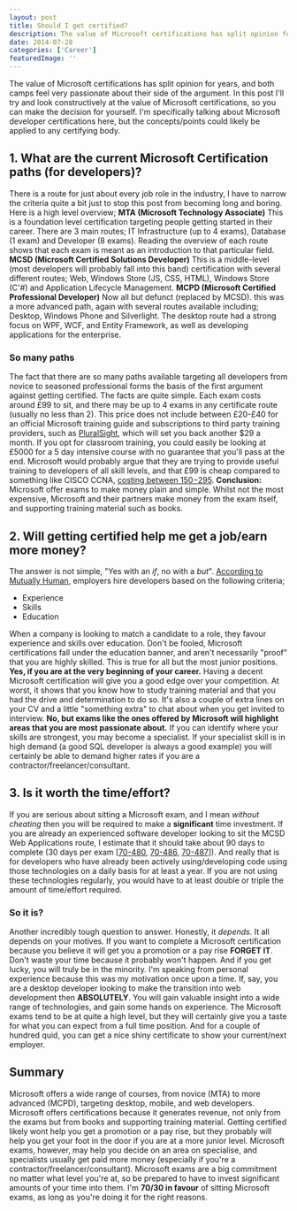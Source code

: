 ```yaml
---
layout: post
title: Should I get certified?
description: The value of Microsoft certifications has split opinion for years, and both camps feel very passionate about their side of the argument. Lets find out...
date: 2014-07-28
categories: ['Career']
featuredImage: ''
---
```


The value of Microsoft certifications has split opinion for years, and both camps feel very passionate about their side of the argument. In this post I'll try and look constructively at the value of Microsoft certifications, so you can make the decision for yourself. I'm specifically talking about Microsoft developer certifications here, but the concepts/points could likely be applied to any certifying body.

## 1. What are the current Microsoft Certification paths (for developers)?

There is a route for just about every job role in the industry, I have to narrow the criteria quite a bit just to stop this post from becoming long and boring. Here is a high level overview; **MTA (Microsoft Technology Associate)** This is a foundation level certification targeting people getting started in their career. There are 3 main routes; IT Infrastructure (up to 4 exams), Database (1 exam) and Developer (8 exams). Reading the overview of each route shows that each exam is meant as an introduction to that particular field. **MCSD (Microsoft Certified Solutions Developer)** This is a middle-level (most developers will probably fall into this band) certification with several different routes; Web, Windows Store (JS, CSS, HTML), Windows Store (C'#) and Application Lifecycle Management. **MCPD (Microsoft Certified Professional Developer)** Now all but defunct (replaced by MCSD). this was a more advanced path, again with several routes available including; Desktop, Windows Phone and Silverlight. The desktop route had a strong focus on WPF, WCF, and Entity Framework, as well as developing applications for the enterprise.

### So many paths

The fact that there are so many paths available targeting all developers from novice to seasoned professional forms the basis of the first argument against getting certified. The facts are quite simple. Each exam costs around £99 to sit, and there may be up to 4 exams in any certificate route (usually no less than 2). This price does not include between £20-£40 for an official Microsoft training guide and subscriptions to third party training providers, such as [PluralSight](https://pluralsight.com/), which will set you back another $29 a month. If you opt for classroom training, you could easily be looking at £5000 for a 5 day intensive course with no guarantee that you'll pass at the end. Microsoft would probably argue that they are trying to provide useful training to developers of all skill levels, and that £99 is cheap compared to something like CISCO CCNA, [costing between $150-$295](http://www.gocertify.com/certifications/cisco/ccna.html). **Conclusion:** Microsoft offer exams to make money plain and simple. Whilst not the most expensive, Microsoft and their partners make money from the exam itself, and supporting training material such as books.

## 2. Will getting certified help me get a job/earn more money?

The answer is not simple, "Yes with an _if_, no with a _but_". [According to Mutually Human](http://www.mutuallyhuman.com/blog/2012/04/26/hiring-a-developer-you-re-doing-it-wrong/), employers hire developers based on the following criteria;

* Experience
* Skills
* Education

When a company is looking to match a candidate to a role, they favour experience and skills over education. Don't be fooled, Microsoft certifications fall under the education banner, and aren't necessarily "proof" that you are highly skilled. This is true for all but the most junior positions. **Yes, if you are at the very beginning of your career.** Having a decent Microsoft certification will give you a good edge over your competition. At worst, it shows that you know how to study training material and that you had the drive and determination to do so. It's also a couple of extra lines on your CV and a little "something extra" to chat about when you get invited to interview. **No, but exams like the ones offered by Microsoft will highlight areas that you are most passionate about.** If you can identify where your skills are strongest, you may become a specialist. If your specialist skill is in high demand (a good SQL developer is always a good example) you will certainly be able to demand higher rates if you are a contractor/freelancer/consultant.

## 3. Is it worth the time/effort?

If you are serious about sitting a Microsoft exam, and I mean _without cheating_ then you will be required to make a **significant** time investment. If you are already an experienced software developer looking to sit the MCSD Web Applications route, I estimate that it should take about 90 days to complete (30 days per exam [[70-480](/career/how-to-pass-microsoft-exam-070-480-html-5-css-3-and-javascript-in-30-days/), [70-486](/career/how-to-pass-microsoft-exam-70-486-developing-asp-net-mvc-4-web-applications-in-30-days/), [70-487](/career/pass-microsoft-exam-70-487-developing-microsoft-azure-web-services-30-days/)]). And really that is for developers who have already been actively using/developing code using those technologies on a daily basis for at least a year. If you are not using these technologies regularly, you would have to at least double or triple the amount of time/effort required.

### So it is?

Another incredibly tough question to answer. Honestly, it _depends_. It all depends on your motives. If you want to complete a Microsoft certification because you believe it will get you a promotion or a pay rise **FORGET IT**. Don't waste your time because it probably won't happen. And if you get lucky, you will truly be in the minority. I'm speaking from personal experience because this was my motivation once upon a time. If, say, you are a desktop developer looking to make the transition into web development then **ABSOLUTELY**. You will gain valuable insight into a wide range of technologies, and gain some hands on experience. The Microsoft exams tend to be at quite a high level, but they will certainly give you a taste for what you can expect from a full time position. And for a couple of hundred quid, you can get a nice shiny certificate to show your current/next employer.

## Summary

Microsoft offers a wide range of courses, from novice (MTA) to more advanced (MCPD), targeting desktop, mobile, and web developers. Microsoft offers certifications because it generates revenue, not only from the exams but from books and supporting training material. Getting certified likely wont help you get a promotion or a pay rise, but they probably will help you get your foot in the door if you are at a more junior level. Microsoft exams, however, may help you decide on an area on specialise, and specialists usually get paid more money (especially if you're a contractor/freelancer/consultant). Microsoft exams are a big commitment no matter what level you're at, so be prepared to have to invest significant amounts of your time into them. I'm **70/30 in favour** of sitting Microsoft exams, as long as you're doing it for the right reasons.

